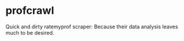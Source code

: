 profcrawl
=========

Quick and dirty ratemyprof scraper: Because their data analysis leaves much to be desired.
